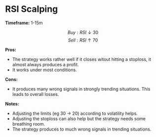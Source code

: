 # RSI Scalping

**Timeframe:** 1-15m

$$ Buy: RSI \downarrow 30 $$
$$ Sell: RSI \uparrow 70 $$

**Pros:**

- The strategy works rather well if it closes witout hitting a stoploss, it almost always produces a profit.
- It works under most conditions.

**Cons:**

- It produces many wrong signals in strongly trending situations.
  This leads to overall losses.

**Notes:**

- Adjusting the limits (eg 30 $\rightarrow$ 20) according to volatility helps.
- Adjusting the stoploss can also help but the strategy needs some breathing room.
- The strategy produces to much wrong signals in trending situations.
